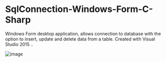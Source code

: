 # SqlConnection-Windows-Form-C-Sharp


Windows Form desktop application, allows connection to database with the option to insert, update and delete data from a table.
Created with Visual Studio 2015 ..


![image](https://cloud.githubusercontent.com/assets/25255847/23385182/fe1009d0-fd13-11e6-8e43-ae5dd4d42d71.PNG)

